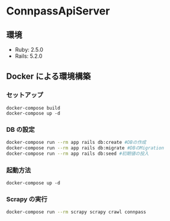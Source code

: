 # ConnpassApiServer

## 環境

- Ruby: 2.5.0
- Rails: 5.2.0

## Docker による環境構築

### セットアップ

```
docker-compose build
docker-compose up -d
```

### DB の設定

```bash
docker-compose run --rm app rails db:create #DBの作成
docker-compose run --rm app rails db:migrate #DBのMigration
docker-compose run --rm app rails db:seed #初期値の投入
```

### 起動方法

```
docker-compose up -d
```

### Scrapy の実行

```bash
docker-compose run --rm scrapy scrapy crawl connpass
```
